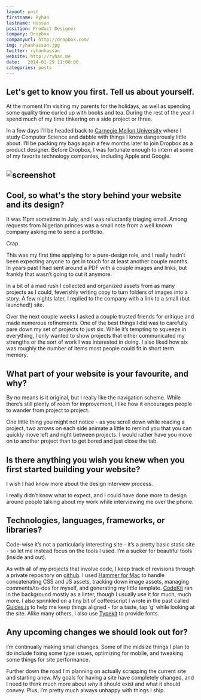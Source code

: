 ```yaml
---
layout: post
firstname: Ryhan
lastname: Hassan
position: Product Designer
company: Dropbox
companyurl: http://dropbox.com/
img: ryhanhassan.jpg
twitter: ryhanhassan
website: http://ryhan.me
date:   2014-01-29 11:00:00
categories: posts
---
```


## Let's get to know you first. Tell us about yourself.

At the moment I’m visiting my parents for the holidays, as well as spending some quality time curled up with books and tea. During the rest of the year I spend much of my time tinkering on a side project or three.

In a few days I’ll be headed back to [Carnegie Mellon University](http://www.cmu.edu/index.shtml) where I study Computer Science and dabble with things I know dangerously little about. I’ll be packing my bags again a few months later to join Dropbox as a product designer. Before Dropbox, I was fortunate enough to intern at some of my favorite technology companies, including Apple and Google.

## ![screenshot](http://thedevelopment.co/images/screenshots/ryhanhassan.jpg)

## Cool, so what's the story behind your website and its design?

It was 11pm sometime in July, and I was reluctantly triaging email. Among requests from Nigerian princes was a small note from a well known company asking me to send a portfolio.

Crap.

This was my first time applying for a pure-design role, and I really hadn’t been expecting anyone to get in touch for at least another couple months. In years past I had sent around a PDF with a couple images and links, but frankly that wasn’t going to cut it anymore.

In a bit of a mad rush I collected and organized assets from as many projects as I could, feverishly writing copy to turn folders of images into a story. A few nights later, I replied to the company with a link to a small (but launched!) site. 

Over the next couple weeks I asked a couple trusted friends for critique and made numerous refinements.  One of the best things I did was to carefully pare down my set of projects to just six. While it’s tempting to squeeze in everything, I only wanted to show projects that either communicated my strengths or the sort of work I was interested in doing. I also liked how six was roughly the number of items most people could fit in short term memory.

## What part of your website is your favourite, and why?

By no means is it original, but I really like the navigation scheme. While there’s still plenty of room for improvement, I like how it encourages people to wander from project to project.

One little thing you might not notice - as you scroll down while reading a project, two arrows on each side animate a little to remind you that you can quickly move left and right between projects. I would rather have you move on to another project than to get bored and just close the tab.

## Is there anything you wish you knew when you first started building your website?

I wish I had know more about the design interview process.

I really didn’t know what to expect, and I could have done more to design around people talking about my work while interviewing me over the phone.

## Technologies, languages, frameworks, or libraries?

Code-wise it’s not a particularly interesting site - it’s a pretty basic static site - so let me instead focus on the tools I used. I’m a sucker for beautiful tools (inside and out).

As with all of my projects that involve code, I keep track of revisions through a private repository on [github](https://github.com/). I used [Hammer for Mac](http://hammerformac.com/) to handle concatenating CSS and JS assets, tracking down image assets, managing comments/to-dos for myself, and generating my little template. [CodeKit](http://incident57.com/codekit/) ran in the background mostly as a linter, though I usually use it for much, much more. I also sprinkled on a tiny bit of coffeescript I wrote in the past called [Guides.js](https://github.com/ryhan/guides.js) to help me keep things aligned - for a taste, tap ‘g’ while looking at the site. Alike many others, I also use [Typekit](https://typekit.com/fonts) to provide fonts.

## Any upcoming changes we should look out for?

I’m continually making small changes. Some of the midsize things I plan to do include fixing some type issues, optimizing for mobile, and tweaking some things for site performance.

Further down the road I’m planning on actually scrapping the current site and starting anew. My goals for having a site have completely changed, and I need to think much more about _why_ it should exist and what it should convey. Plus, I’m pretty much always unhappy with things I ship.

